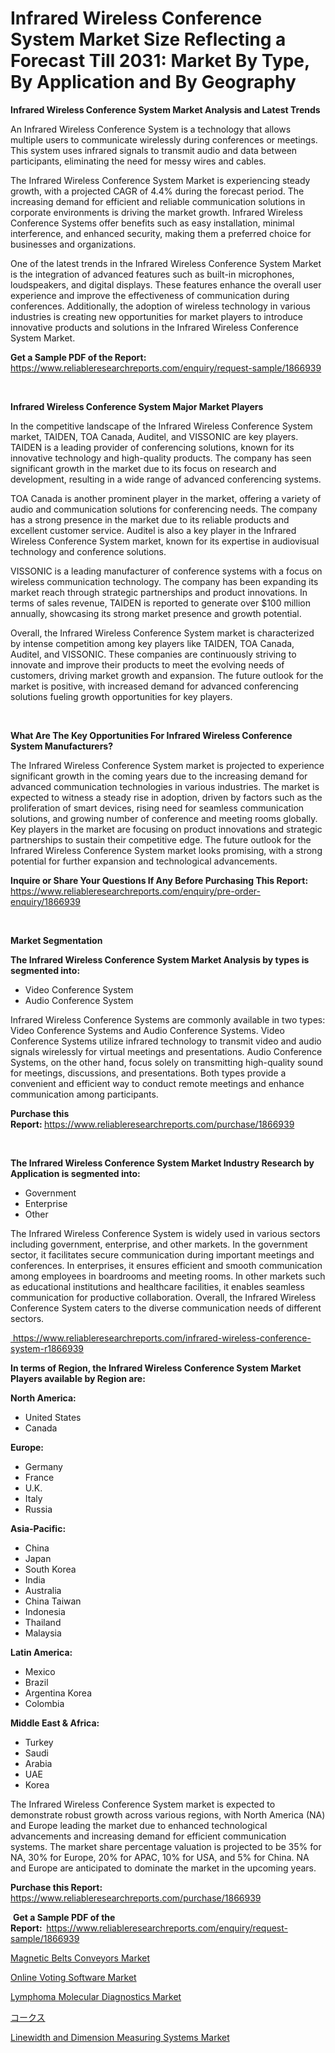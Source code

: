 <p><h1>Infrared Wireless Conference System Market Size Reflecting a Forecast Till 2031: Market By Type, By Application and By Geography</h1></p><p><strong>Infrared Wireless Conference System Market Analysis and Latest Trends</strong></p>
<p><p>An Infrared Wireless Conference System is a technology that allows multiple users to communicate wirelessly during conferences or meetings. This system uses infrared signals to transmit audio and data between participants, eliminating the need for messy wires and cables.</p><p>The Infrared Wireless Conference System Market is experiencing steady growth, with a projected CAGR of 4.4% during the forecast period. The increasing demand for efficient and reliable communication solutions in corporate environments is driving the market growth. Infrared Wireless Conference Systems offer benefits such as easy installation, minimal interference, and enhanced security, making them a preferred choice for businesses and organizations.</p><p>One of the latest trends in the Infrared Wireless Conference System Market is the integration of advanced features such as built-in microphones, loudspeakers, and digital displays. These features enhance the overall user experience and improve the effectiveness of communication during conferences. Additionally, the adoption of wireless technology in various industries is creating new opportunities for market players to introduce innovative products and solutions in the Infrared Wireless Conference System Market.</p></p>
<p><strong>Get a Sample PDF of the Report:&nbsp;</strong> <a href="https://www.reliableresearchreports.com/enquiry/request-sample/1866939">https://www.reliableresearchreports.com/enquiry/request-sample/1866939</a></p>
<p>&nbsp;</p>
<p><strong>Infrared Wireless Conference System Major Market Players</strong></p>
<p><p>In the competitive landscape of the Infrared Wireless Conference System market, TAIDEN, TOA Canada, Auditel, and VISSONIC are key players. TAIDEN is a leading provider of conferencing solutions, known for its innovative technology and high-quality products. The company has seen significant growth in the market due to its focus on research and development, resulting in a wide range of advanced conferencing systems.</p><p>TOA Canada is another prominent player in the market, offering a variety of audio and communication solutions for conferencing needs. The company has a strong presence in the market due to its reliable products and excellent customer service. Auditel is also a key player in the Infrared Wireless Conference System market, known for its expertise in audiovisual technology and conference solutions.</p><p>VISSONIC is a leading manufacturer of conference systems with a focus on wireless communication technology. The company has been expanding its market reach through strategic partnerships and product innovations. In terms of sales revenue, TAIDEN is reported to generate over $100 million annually, showcasing its strong market presence and growth potential. </p><p>Overall, the Infrared Wireless Conference System market is characterized by intense competition among key players like TAIDEN, TOA Canada, Auditel, and VISSONIC. These companies are continuously striving to innovate and improve their products to meet the evolving needs of customers, driving market growth and expansion. The future outlook for the market is positive, with increased demand for advanced conferencing solutions fueling growth opportunities for key players.</p></p>
<p>&nbsp;</p>
<p><strong>What Are The Key Opportunities For Infrared Wireless Conference System Manufacturers?</strong></p>
<p><p>The Infrared Wireless Conference System market is projected to experience significant growth in the coming years due to the increasing demand for advanced communication technologies in various industries. The market is expected to witness a steady rise in adoption, driven by factors such as the proliferation of smart devices, rising need for seamless communication solutions, and growing number of conference and meeting rooms globally. Key players in the market are focusing on product innovations and strategic partnerships to sustain their competitive edge. The future outlook for the Infrared Wireless Conference System market looks promising, with a strong potential for further expansion and technological advancements.</p></p>
<p><strong>Inquire or Share Your Questions If Any Before Purchasing This Report:</strong> <a href="https://www.reliableresearchreports.com/enquiry/pre-order-enquiry/1866939">https://www.reliableresearchreports.com/enquiry/pre-order-enquiry/1866939</a></p>
<p>&nbsp;</p>
<p><strong>Market Segmentation</strong></p>
<p><strong>The Infrared Wireless Conference System Market Analysis by types is segmented into:</strong></p>
<p><ul><li>Video Conference System</li><li>Audio Conference System</li></ul></p>
<p><p>Infrared Wireless Conference Systems are commonly available in two types: Video Conference Systems and Audio Conference Systems. Video Conference Systems utilize infrared technology to transmit video and audio signals wirelessly for virtual meetings and presentations. Audio Conference Systems, on the other hand, focus solely on transmitting high-quality sound for meetings, discussions, and presentations. Both types provide a convenient and efficient way to conduct remote meetings and enhance communication among participants.</p></p>
<p><strong>Purchase this Report:&nbsp;</strong><a href="https://www.reliableresearchreports.com/purchase/1866939">https://www.reliableresearchreports.com/purchase/1866939</a></p>
<p>&nbsp;</p>
<p><strong>The Infrared Wireless Conference System Market Industry Research by Application is segmented into:</strong></p>
<p><ul><li>Government</li><li>Enterprise</li><li>Other</li></ul></p>
<p><p>The Infrared Wireless Conference System is widely used in various sectors including government, enterprise, and other markets. In the government sector, it facilitates secure communication during important meetings and conferences. In enterprises, it ensures efficient and smooth communication among employees in boardrooms and meeting rooms. In other markets such as educational institutions and healthcare facilities, it enables seamless communication for productive collaboration. Overall, the Infrared Wireless Conference System caters to the diverse communication needs of different sectors.</p></p>
<p><a href="https://www.reliableresearchreports.com/infrared-wireless-conference-system-r1866939">&nbsp;https://www.reliableresearchreports.com/infrared-wireless-conference-system-r1866939</a></p>
<p><strong>In terms of Region, the Infrared Wireless Conference System Market Players available by Region are:</strong></p>
<p>
    <p> <strong> North America: </strong>
        <ul>
            <li>United States</li>
            <li>Canada</li>
        </ul>
        </p> 
    <p> <strong> Europe: </strong>
        <ul>
            <li>Germany</li>
            <li>France</li>
            <li>U.K.</li>
            <li>Italy</li>
            <li>Russia</li>
        </ul>
        </p> 
    <p> <strong> Asia-Pacific: </strong>
        <ul>
            <li>China</li>
            <li>Japan</li>
            <li>South Korea</li>
            <li>India</li>
            <li>Australia</li>
            <li>China Taiwan</li>
            <li>Indonesia</li>
            <li>Thailand</li>
            <li>Malaysia</li>
        </ul>
        </p> 
    <p> <strong> Latin America: </strong>
        <ul>
            <li>Mexico</li>
            <li>Brazil</li>
            <li>Argentina Korea</li>
            <li>Colombia</li>
        </ul>
        </p> 
    <p> <strong> Middle East & Africa: </strong>
        <ul>
            <li>Turkey</li>
            <li>Saudi</li>
            <li>Arabia</li>
            <li>UAE</li>
            <li>Korea</li>
        </ul>
    </p>
    </p>
<p><p>The Infrared Wireless Conference System market is expected to demonstrate robust growth across various regions, with North America (NA) and Europe leading the market due to enhanced technological advancements and increasing demand for efficient communication systems. The market share percentage valuation is projected to be 35% for NA, 30% for Europe, 20% for APAC, 10% for USA, and 5% for China. NA and Europe are anticipated to dominate the market in the upcoming years.</p></p>
<p><strong>Purchase this Report: </strong><a href="https://www.reliableresearchreports.com/purchase/1866939">https://www.reliableresearchreports.com/purchase/1866939</a></p>
<p>&nbsp;<strong>Get a Sample PDF of the Report:&nbsp;&nbsp;</strong><a href="https://www.reliableresearchreports.com/enquiry/request-sample/1866939">https://www.reliableresearchreports.com/enquiry/request-sample/1866939</a></p>
<p><strong></strong></p>
<p><p><a href="https://www.linkedin.com/pulse/magnetic-belts-conveyors-market-size-reflecting-forecast-till-enurf">Magnetic Belts Conveyors Market</a></p><p><a href="https://github.com/RoccoManning/Market-Research-Report-List-5/blob/main/online-voting-software-market.md">Online Voting Software Market</a></p><p><a href="https://www.linkedin.com/pulse/lymphoma-molecular-diagnostics-market-research-report-forecasted-fvhve">Lymphoma Molecular Diagnostics Market</a></p><p><a href="https://github.com/oqxogxyvqe90775/Market-Research-Report-List-2/blob/main/882929965402.md">コークス</a></p><p><a href="https://github.com/JennyferFeil2023/Market-Research-Report-List-1/blob/main/linewidth-and-dimension-measuring-systems-market.md">Linewidth and Dimension Measuring Systems Market</a></p></p>